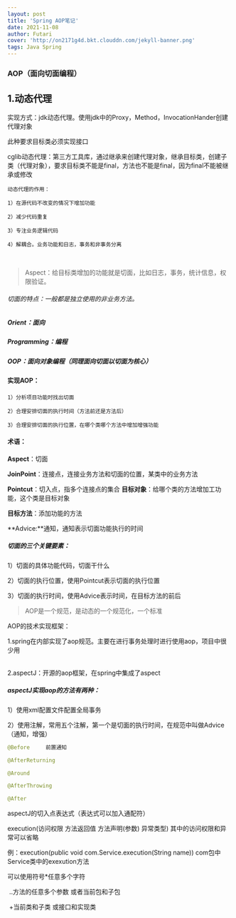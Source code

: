 ```yaml
---
layout: post
title: 'Spring AOP笔记'
date: 2021-11-08
author: Futari
cover: 'http://on2171g4d.bkt.clouddn.com/jekyll-banner.png'
tags: Java Spring
---
```


### AOP（面向切面编程）

## 1.动态代理

实现方式：jdk动态代理。使用jdk中的Proxy，Method，InvocationHander创建代理对象

此种要求目标类必须实现接口

cglib动态代理：第三方工具库，通过继承来创建代理对象，继承目标类，创建子类（代理对象），要求目标类不能是final，方法也不能是final，因为final不能被继承或修改

```
动态代理的作用：

1）在源代码不改变的情况下增加功能

2）减少代码重复

3）专注业务逻辑代码

4）解耦合。业务功能和日志，事务和非事务分离
```

<br>

> Aspect：给目标类增加的功能就是切面，比如日志，事务，统计信息，权限验证。

###### 切面的特点：一般都是独立使用的非业务方法。

##### Orient：面向

##### Programming：编程

##### OOP：面向对象编程（同理面向切面以切面为核心）

#### 实现AOP：

``` 
1）分析项目功能时找出切面

2）合理安排切面的执行时间（方法前还是方法后）

3）合理安排切面的执行位置，在哪个类哪个方法中增加增强功能
```



#### 术语：

**Aspect**：切面

**JoinPoint**：连接点，连接业务方法和切面的位置，某类中的业务方法

**Pointcut**：切入点，指多个连接点的集合
**目标对象**：给哪个类的方法增加工功能，这个类是目标对象

**目标方法**：添加功能的方法

**Advice:**通知，通知表示切面功能执行的时间

##### 切面的三个关键要素：

1）切面的具体功能代码，切面干什么

2）切面的执行位置，使用Pointcut表示切面的执行位置

3）切面的执行时间，使用Advice表示时间，在目标方法的前后



> AOP是一个规范，是动态的一个规范化，一个标准

AOP的技术实现框架：

1.spring在内部实现了aop规范。主要在进行事务处理时进行使用aop，项目中很少用

<br>2.aspectJ：开源的aop框架，在spring中集成了aspect



##### aspectJ实现aop的方法有两种：

1）使用xml配置文件配置全局事务

2）使用注解，常用五个注解，第一个是切面的执行时间，在规范中叫做Advice（通知，增强）

``` java
@Before		前置通知

@AfterReturning

@Around

@AfterThrowing

@After
```



aspectJ的切入点表达式（表达式可以加入通配符）

execution(访问权限	方法返回值	方法声明(参数)	异常类型) 				其中的访问权限和异常可以省略

例：execution(public void com.Service.execution(String name))			com包中Service类中的exexution方法

可以使用符号*任意多个字符

​	..方法的任意多个参数			或者当前包和子包

​	+当前类和子类			或接口和实现类

